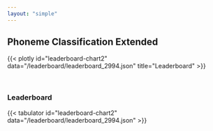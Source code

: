 ```yaml
---
layout: "simple"
---
```


## Phoneme Classification Extended

{{< plotly id="leaderboard-chart2" data="/leaderboard/leaderboard_2994.json" title="Leaderboard" >}}

</br>

### Leaderboard

{{< tabulator id="leaderboard-chart2" data="/leaderboard/leaderboard_2994.json" >}}